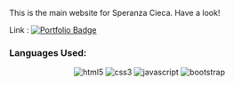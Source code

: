 This is the main website for Speranza Cieca. Have a look!

Link : [![Portfolio Badge](https://img.shields.io/badge/portfolio-web-blue?style=flat&link=https://practicalharware.github.io/Website//)](https://practicalharware.github.io/Website/)


### Languages Used:
<p align="center">
 <img alt="html5" src="https://img.shields.io/badge/HTML5-E34F26?style=for-the-badge&logo=html5&logoColor=white">
  <img alt="css3" src="https://img.shields.io/badge/CSS3-1572B6?style=for-the-badge&logo=css3&logoColor=white">
<img alt="javascript" src="https://img.shields.io/badge/JavaScript-F7DF1E?style=for-the-badge&logo=javascript&logoColor=black">
  <img alt="bootstrap" src="https://img.shields.io/badge/Bootstrap-563D7C?style=for-the-badge&logo=bootstrap&logoColor=white">

#

